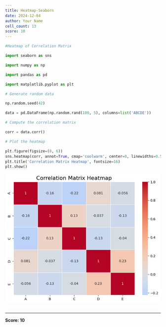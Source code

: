 ```yaml
---
title: Heatmap-Seaborn
date: 2024-12-04
author: Your Name
cell_count: 13
score: 10
---
```


```python
#Heatmap of Correlation Matrix
```


```python
import seaborn as sns
```


```python
import numpy as np
```


```python
import pandas as pd
```


```python
import matplotlib.pyplot as plt
```


```python
# Generate random data
```


```python
np.random.seed(42)
```


```python
data = pd.DataFrame(np.random.rand(100, 5), columns=list('ABCDE'))
```


```python
# Compute the correlation matrix
```


```python
corr = data.corr()
```


```python
# Plot the heatmap
```


```python
plt.figure(figsize=(8, 6))
sns.heatmap(corr, annot=True, cmap='coolwarm', center=0, linewidths=0.5)
plt.title('Correlation Matrix Heatmap', fontsize=16)
plt.show()

```


    
![png](heatmap-seaborn_files/heatmap-seaborn_11_0.png)
    



```python

```


---
**Score: 10**
